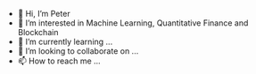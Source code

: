 - 👋 Hi, I’m Peter
- 👀 I’m interested in Machine Learning, Quantitative Finance and Blockchain
- 🌱 I’m currently learning ...
- 💞️ I’m looking to collaborate on ...
- 📫 How to reach me ...

<!---
mlsniperpro/mlsniperpro is a ✨ special ✨ repository because its `README.md` (this file) appears on your GitHub profile.
You can click the Preview link to take a look at your changes.
--->
